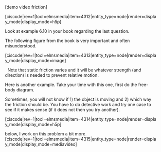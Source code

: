 [demo video friction]

[ciscode|rev=1|tool=elmsmedia|item=4312|entity_type=node|render=display_mode|display_mode=h5p]

Look at example 6.10 in your book regarding the last question.

The following figure from the book is very important and often misunderstood. 

[ciscode|rev=1|tool=elmsmedia|item=4313|entity_type=node|render=display_mode|display_mode=image]

<lrndesign-sidenote label="Instructor Note" icon="bookmark" bg-color="#c2e5f2">
  Note that static friction varies and it will be whatever strength (and direction) is needed to prevent relative motion. 
</lrndesign-sidenote>

Here is another example. Take your time with this one, first do the free-body diagram. 

<lrndesign-sidenote label="Instructor Note" icon="bookmark" bg-color="#c2e5f2">
Sometimes, you will not know if 1) the object is moving and 2) which way the friction should be. You have to do detective work and try one case to see if it makes sense (if it does not then you try another). 
</lrndesign-sidenote>

[ciscode|rev=1|tool=elmsmedia|item=4314|entity_type=node|render=display_mode|display_mode=h5p]

below, I work on this problem a bit more. 
[ciscode|rev=1|tool=elmsmedia|item=4315|entity_type=node|render=display_mode|display_mode=mediavideo]